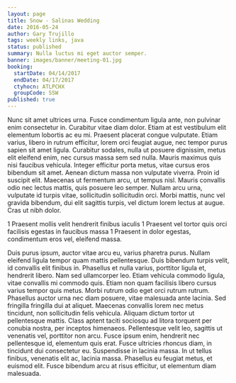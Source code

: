 ```yaml
---
layout: page
title: Snow - Salinas Wedding
date: 2016-05-24
author: Gary Trujillo
tags: weekly links, java
status: published
summary: Nulla luctus mi eget auctor semper.
banner: images/banner/meeting-01.jpg
booking:
  startDate: 04/14/2017
  endDate: 04/17/2017
  ctyhocn: ATLPCHX
  groupCode: SSW
published: true
---
```

Nunc sit amet ultrices urna. Fusce condimentum ligula ante, non pulvinar enim consectetur in. Curabitur vitae diam dolor. Etiam at est vestibulum elit elementum lobortis ac eu mi. Praesent placerat congue vulputate. Etiam varius, libero in rutrum efficitur, lorem orci feugiat augue, nec tempor purus sapien sit amet ligula. Curabitur sodales, nulla ut posuere dignissim, metus elit eleifend enim, nec cursus massa sem sed nulla. Mauris maximus quis nisi faucibus vehicula. Integer efficitur porta metus, vitae cursus eros bibendum sit amet. Aenean dictum massa non vulputate viverra. Proin id suscipit elit. Maecenas ut fermentum arcu, ut tempus nisl. Mauris convallis odio nec lectus mattis, quis posuere leo semper. Nullam arcu urna, vulputate id turpis vitae, sollicitudin sollicitudin orci. Morbi mattis, nunc vel gravida bibendum, dui elit sagittis turpis, vel dictum lorem lectus at augue. Cras ut nibh dolor.

1 Praesent mollis velit hendrerit finibus iaculis
1 Praesent vel tortor quis orci facilisis egestas in faucibus massa
1 Praesent in dolor egestas, condimentum eros vel, eleifend massa.

Duis purus ipsum, auctor vitae arcu eu, varius pharetra purus. Nullam eleifend ligula tempor quam mattis pellentesque. Duis bibendum turpis velit, id convallis elit finibus in. Phasellus et nulla varius, porttitor ligula et, hendrerit libero. Nam sed ullamcorper leo. Etiam vehicula commodo ligula, vitae convallis mi commodo quis. Etiam non quam facilisis libero cursus varius tempor quis metus. Morbi rutrum odio eget orci rutrum rutrum. Phasellus auctor urna nec diam posuere, vitae malesuada ante lacinia.
Sed fringilla fringilla dui at aliquet. Maecenas convallis lorem nec metus tincidunt, non sollicitudin felis vehicula. Aliquam dictum tortor ut pellentesque mattis. Class aptent taciti sociosqu ad litora torquent per conubia nostra, per inceptos himenaeos. Pellentesque velit leo, sagittis ut venenatis vel, porttitor non arcu. Fusce ipsum enim, hendrerit nec pellentesque id, elementum quis erat. Fusce ultricies rhoncus diam, in tincidunt dui consectetur eu. Suspendisse in lacinia massa. In ut tellus finibus, venenatis elit ac, lacinia massa. Phasellus eu feugiat metus, et euismod elit. Fusce bibendum arcu at risus efficitur, ut elementum diam malesuada.
